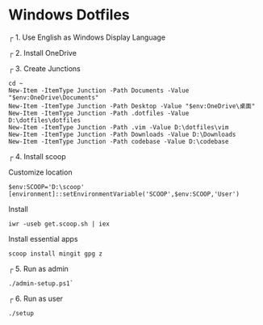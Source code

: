 # Windows Dotfiles

┌ 1. Use English as Windows Display Language

┌ 2. Install OneDrive

┌ 3. Create Junctions

```
cd ~
New-Item -ItemType Junction -Path Documents -Value "$env:OneDrive\Documents"
New-Item -ItemType Junction -Path Desktop -Value "$env:OneDrive\桌面"
New-Item -ItemType Junction -Path .dotfiles -Value D:\dotfiles\dotfiles
New-Item -ItemType Junction -Path .vim -Value D:\dotfiles\vim
New-Item -ItemType Junction -Path Downloads -Value D:\Downloads
New-Item -ItemType Junction -Path codebase -Value D:\codebase
```

┌ 4. Install scoop

Customize location

```
$env:SCOOP='D:\scoop'
[environment]::setEnvironmentVariable('SCOOP',$env:SCOOP,'User')
```

Install

```
iwr -useb get.scoop.sh | iex
```

Install essential apps

```
scoop install mingit gpg z
```

┌ 5. Run as admin

```
./admin-setup.ps1`
```

┌ 6. Run as user

```
./setup
```
